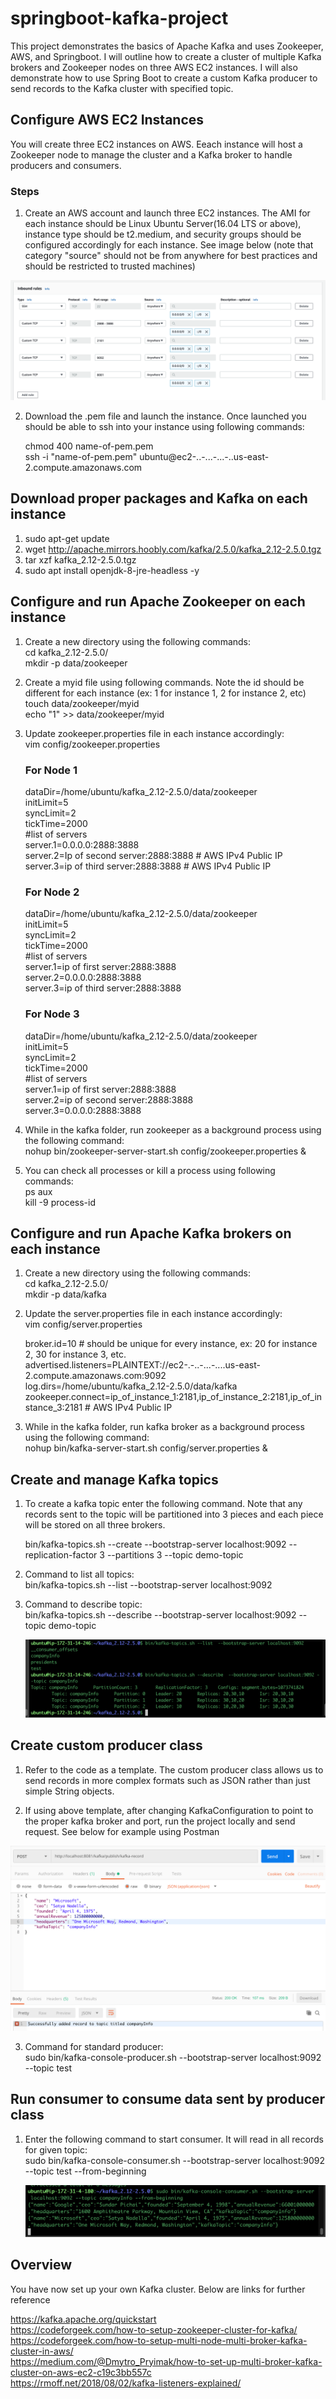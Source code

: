 # springboot-kafka-project
This project demonstrates the basics of Apache Kafka and uses Zookeeper, AWS, and Springboot. I will outline how to create a cluster of multiple Kafka brokers and Zookeeper nodes on three AWS EC2 instances. I will also demonstrate how to use Spring Boot to create a custom Kafka producer to send records to the Kafka cluster with specified topic. 

## Configure AWS EC2 Instances
You will create three EC2 instances on AWS. Eeach instance will host a Zookeeper node to manage the cluster and a Kafka broker to handle producers and consumers.

### Steps
1. Create an AWS account and launch three EC2 instances. The AMI for each instance should be Linux Ubuntu Server(16.04 LTS or above), instance type should be t2.medium, and security groups should be configured accordingly for each instance. See image below (note that category "source" should not be from anywhere for best practices and should be restricted to trusted machines) 

![alt text](https://github.com/osharif12/springboot-kafka-project/blob/master/src/main/resources/static/security-groups.png "")

2. Download the .pem file and launch the instance. Once launched you should be able to ssh into your instance using following commands: 

   chmod 400 name-of-pem.pem  <br />
   ssh -i "name-of-pem.pem" ubuntu@ec2-..-...-...-..us-east-2.compute.amazonaws.com

## Download proper packages and Kafka on each instance
1. sudo apt-get update
2. wget http://apache.mirrors.hoobly.com/kafka/2.5.0/kafka_2.12-2.5.0.tgz
3. tar xzf kafka_2.12-2.5.0.tgz
4. sudo apt install openjdk-8-jre-headless -y

## Configure and run Apache Zookeeper on each instance
1. Create a new directory using the following commands: <br />
   cd kafka_2.12-2.5.0/<br />
   mkdir -p data/zookeeper
2. Create a myid file using following commands. Note the id should be different for each instance (ex: 1 for instance 1, 2 for instance 2, etc) <br />
   touch data/zookeeper/myid <br />
   echo "1" >> data/zookeeper/myid
3. Update zookeeper.properties file in each instance accordingly: <br />
   vim config/zookeeper.properties
   
   ### For Node 1
   dataDir=/home/ubuntu/kafka_2.12-2.5.0/data/zookeeper <br />
   initLimit=5 <br />
   syncLimit=2 <br />
   tickTime=2000 <br />
   #list of servers <br />
   server.1=0.0.0.0:2888:3888 <br />
   server.2=Ip of second server:2888:3888 # AWS IPv4 Public IP <br />
   server.3=ip of third server:2888:3888 # AWS IPv4 Public IP <br />
  
   ### For Node 2
   dataDir=/home/ubuntu/kafka_2.12-2.5.0/data/zookeeper <br />
   initLimit=5 <br />
   syncLimit=2 <br />
   tickTime=2000 <br />
   #list of servers <br />
   server.1=ip of first server:2888:3888  <br />
   server.2=0.0.0.0:2888:3888 <br />
   server.3=ip of third server:2888:3888 <br />
   
   ### For Node 3
   dataDir=/home/ubuntu/kafka_2.12-2.5.0/data/zookeeper <br />
   initLimit=5 <br />
   syncLimit=2 <br />
   tickTime=2000 <br />
   #list of servers <br />
   server.1=ip of first server:2888:3888 <br />
   server.2=ip of second server:2888:3888 <br />
   server.3=0.0.0.0:2888:3888 <br />

4. While in the kafka folder, run zookeeper as a background process using the following command: <br />
   nohup bin/zookeeper-server-start.sh config/zookeeper.properties & <br />
   
5. You can check all processes or kill a process using following commands: <br />
   ps aux <br />
   kill -9 process-id <br />

## Configure and run Apache Kafka brokers on each instance
1. Create a new directory using the following commands: <br />
   cd kafka_2.12-2.5.0/  <br />
   mkdir -p data/kafka  <br />

2. Update the server.properties file in each instance accordingly: <br />
   vim config/server.properties <br />  
   
   broker.id=10 # should be unique for every instance, ex: 20 for instance 2, 30 for instance 3, etc. <br />
   advertised.listeners=PLAINTEXT://ec2-.-..-...-....us-east-2.compute.amazonaws.com:9092 <br />
   log.dirs=/home/ubuntu/kafka_2.12-2.5.0/data/kafka <br />
   zookeeper.connect=ip_of_instance_1:2181,ip_of_instance_2:2181,ip_of_instance_3:2181 # AWS IPv4 Public IP  <br />
   
3. While in the kafka folder, run kafka broker as a background process using the following command: <br />
   nohup bin/kafka-server-start.sh config/server.properties & <br /> 
   
## Create and manage Kafka topics
1. To create a kafka topic enter the following command. Note that any records sent to the topic will be partitioned into 3 pieces and each piece will be stored on all three brokers.  <br />

   bin/kafka-topics.sh --create  --bootstrap-server localhost:9092 --replication-factor 3 --partitions 3 --topic demo-topic <br />

2. Command to list all topics:  <br />
   bin/kafka-topics.sh --list  --bootstrap-server localhost:9092 <br />
   
3. Command to describe topic:  <br />
   bin/kafka-topics.sh --describe  --bootstrap-server localhost:9092 --topic demo-topic <br />
   
   ![alt text](https://github.com/osharif12/springboot-kafka-project/blob/master/src/main/resources/static/topic-info.png "")

## Create custom producer class 
1. Refer to the code as a template. The custom producer class allows us to send records in more complex formats such as JSON rather than just simple String objects.  <br />

2. If using above template, after changing KafkaConfiguration to point to the proper kafka broker and port, run the project locally and send request. See below for example using Postman

![alt text](https://github.com/osharif12/springboot-kafka-project/blob/master/src/main/resources/static/postman.png "")
   
3. Command for standard producer:  <br />
   sudo bin/kafka-console-producer.sh --bootstrap-server localhost:9092 --topic test <br />

## Run consumer to consume data sent by producer class
1. Enter the following command to start consumer. It will read in all records for given topic:  <br />
   sudo bin/kafka-console-consumer.sh --bootstrap-server localhost:9092 --topic test --from-beginning <br />
   
   ![alt text](https://github.com/osharif12/springboot-kafka-project/blob/master/src/main/resources/static/consumer.png "")
   
## Overview
You have now set up your own Kafka cluster. Below are links for further reference <br />

https://kafka.apache.org/quickstart <br />
https://codeforgeek.com/how-to-setup-zookeeper-cluster-for-kafka/ <br />
https://codeforgeek.com/how-to-setup-multi-node-multi-broker-kafka-cluster-in-aws/ <br />
https://medium.com/@Dmytro_Pryimak/how-to-set-up-multi-broker-kafka-cluster-on-aws-ec2-c19c3bb557c <br />
https://rmoff.net/2018/08/02/kafka-listeners-explained/ <br />
